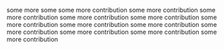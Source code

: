 some
more some
some more contribution
some more contribution
some more contribution
some more contribution
some more contribution
some more contribution
some more contribution
some more contribution
some more contribution
some more contribution
some more contribution
some more contribution
